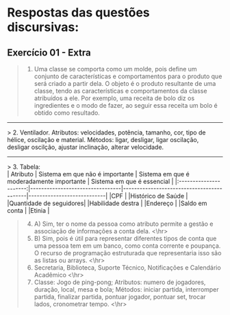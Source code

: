 # Respostas das questões discursivas:

## Exercício 01 - Extra

> 1. Uma classe se comporta como um molde, pois define um conjunto de características e comportamentos para o produto que será criado a partir dela. O objeto é o produto resultante de uma classe, tendo as características e comportamentos da classe atribuídos a ele. Por exemplo, uma receita de bolo diz os ingredientes e o modo de fazer, ao seguir essa receita um bolo é obtido como resultado.
<hr>
> 2. Ventilador.
     Atributos: velocidades, potência, tamanho, cor, tipo de hélice, oscilação e material.
     Métodos: ligar, desligar, ligar oscilação, desligar oscilção, ajustar inclinação, alterar velocidade.
<hr>
> 3. Tabela:<br>
| Atributo               | Sistema em que não é importante | Sistema em que é moderadamente importante | Sistema em que é essencial |
|:----------------------:|---------------------------------|-------------------------------------------|----------------------------|
|CPF                     |
|Histórico de Saúde      |
|Quantidade de seguidores|
|Habilidade destra       |
|Endereço                |
|Saldo em conta          |
|Etinia                  |

> 4. A) Sim, ter o nome da pessoa como atributo permite a gestão e associação de informações a conta dela.
<\hr>
> 4. B) Sim, pois é útil para representar diferentes tipos de conta que uma pessoa tem em um banco, como conta corrente e poupança. O recurso de programação estruturada que representaria isso são as listas ou arrays.
<\hr>
> 5. Secretaria, Biblioteca, Suporte Técnico, Notificações e Calendário Acadêmico
<\hr>
> 6. Classe: Jogo de ping-pong; Atributos: numero de jogadores, duração, local, mesa e bola; Métodos: iniciar partida, interromper partida, finalizar partida, pontuar jogador, pontuar set, trocar lados, cronometrar tempo.
<\hr>
